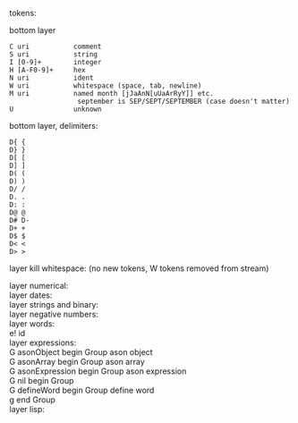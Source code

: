 tokens:

bottom layer
```
C uri			comment
S uri			string
I [0-9]+		integer
H [A-F0-9]+		hex
N uri			ident
W uri			whitespace (space, tab, newline)
M uri			named month [jJaAnN[uUaArRyY]] etc. 
				 september is SEP/SEPT/SEPTEMBER (case doesn't matter)
U				unknown

```
bottom layer, delimiters:
```
D{ {
D} }
D[ [
D] ]
D( (
D) )
D/ /
D. .
D: :
D@ @
D# D-
D+ +
D$ $
D< <
D> >
```

layer kill whitespace:
(no new tokens, W tokens removed from stream)

layer numerical:
<br>
layer dates:<br>
layer strings and binary:<br>
layer negative numbers:<br>
layer words:<br>
e! id<br>
layer expressions:<br>
G asonObject		begin Group ason object<br>
G asonArray			begin Group ason array <br>
G asonExpression	begin Group ason expression <br>
G nil				begin Group <nothing> <br>
G defineWord		begin Group define word <br>
g					end Group <br>
layer lisp:
